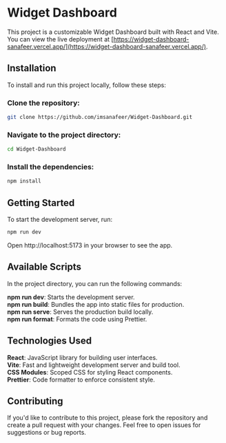 # Widget Dashboard

This project is a customizable Widget Dashboard built with React and Vite. You can view the live deployment at [https://widget-dashboard-sanafeer.vercel.app/](https://widget-dashboard-sanafeer.vercel.app/).

## Installation

To install and run this project locally, follow these steps:

### Clone the repository:

```bash
git clone https://github.com/imsanafeer/Widget-Dashboard.git
```
### Navigate to the project directory:
```bash
cd Widget-Dashboard
```
### Install the dependencies:
```bash
npm install
```
## Getting Started
To start the development server, run:
```bash
npm run dev
```
Open http://localhost:5173 in your browser to see the app.

## Available Scripts
In the project directory, you can run the following commands:

**npm run dev**: Starts the development server.  
**npm run build**: Bundles the app into static files for production.  
**npm run serve**: Serves the production build locally.  
**npm run format**: Formats the code using Prettier.  

## Technologies Used
**React**: JavaScript library for building user interfaces.  
**Vite**: Fast and lightweight development server and build tool.  
**CSS Modules**: Scoped CSS for styling React components.  
**Prettier**: Code formatter to enforce consistent style.  

## Contributing
If you'd like to contribute to this project, please fork the repository and create a pull request with your changes. Feel free to open issues for suggestions or bug reports.


